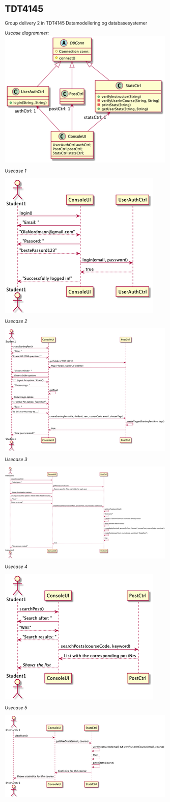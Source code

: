 # TDT4145
Group delivery 2 in TDT4145 Datamodellering og databasesystemer

*Uscase diagrammer:*
![](/Piazza/src/Documentations/photos/ClassDiagram.png)


_Usecase 1_


![](/Piazza/src/Documentations/photos/UC1SystemLogin_SequenceDiagram.png)


_Usecase 2_


![](/Piazza/src/Documentations/photos/UC2TaggedPostInFolder_SequenceDiagram.png)


_Usecase 3_


![](/Piazza/src/Documentations/photos/UC3ReplyToPostInFolder_SequenceDiagram.png)


_Usecase 4_


![](/Piazza/src/Documentations/photos/UC4SearchForPost_SequenceDiagram.png)


_Usecase 5_


![](/Piazza/src/Documentations/photos/UC5ViewStats_SequencelDiagram.png)

